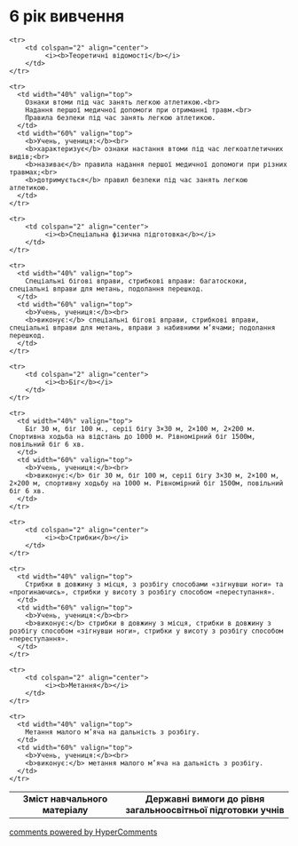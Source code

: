 <div id="hypercomments_widget" class="js-hypercomments-widget invisible"></div>

6 рік вивчення
=============================

<table>
  <body>
    <tr>
      <td width="40%" align="center">
        <b>Зміст навчального матеріалу</b>
      </td>
      <td width="60%" align="center" valign="top">
        <b>Державні вимоги до рівня загальноосвітньої підготовки учнів</b>
      </td>
    </tr>

    <tr>
    	<td colspan="2" align="center">
    		 <i><b>Теоретичні відомості</b></i>
    	</td>
    </tr>

    <tr>
      <td width="40%" valign="top">
        Ознаки втоми під час занять легкою атлетикою.<br>
        Надання першої медичної допомоги при отриманні травм.<br>
        Правила безпеки під час занять легкою атлетикою.
      </td>
      <td width="60%" valign="top">
        <b>Учень, учениця:</b><br>
        <b>характеризує</b> ознаки настання втоми під час легкоатлетичних видів;<br>
        <b>називає</b> правила надання першої медичної допомоги при різних травмах;<br>
        <b>дотримується</b> правил безпеки під час занять легкою атлетикою.
      </td>
    </tr>

    <tr>
    	<td colspan="2" align="center">
    		 <i><b>Спеціальна фізична підготовка</b></i>
    	</td>
    </tr>

    <tr>
      <td width="40%" valign="top">
       	Спеціальні бігові вправи, стрибкові вправи: багатоскоки, спеціальні вправи для метань, подолання перешкод.
      </td>
      <td width="60%" valign="top">
      	<b>Учень, учениця:</b><br>
        <b>виконує:</b> спеціальні бігові вправи, стрибкові вправи, спеціальні вправи для метань, вправи з набивними м’ячами; подолання перешкод.
      </td>
    </tr>

    <tr>
    	<td colspan="2" align="center">
    		 <i><b>Біг</b></i>
    	</td>
    </tr>

    <tr>
      <td width="40%" valign="top">
       	Біг 30 м, біг 100 м., серії бігу 3×30 м, 2×100 м, 2×200 м. Спортивна ходьба на відстань до 1000 м. Рівномірний біг 1500м, повільний біг 6 хв.
      </td>
      <td width="60%" valign="top">
      	<b>Учень, учениця:</b><br>
        <b>виконує:</b> біг 30 м, біг 100 м, серії бігу 3×30 м, 2×100 м, 2×200 м, спортивну ходьбу на 1000 м. Рівномірний біг 1500м, повільний біг 6 хв.
      </td>
    </tr>

    <tr>
    	<td colspan="2" align="center">
    		 <i><b>Стрибки</b></i>
    	</td>
    </tr>

    <tr>
      <td width="40%" valign="top">
       	Стрибки в довжину з місця, з розбігу способами «зігнувши ноги» та «прогинаючись», стрибки у висоту з розбігу способом «переступання».
      </td>
      <td width="60%" valign="top">
      	<b>Учень, учениця:</b><br>
        <b>виконує:</b> стрибки в довжину з місця, стрибки в довжину з розбігу способом «зігнувши ноги», стрибки у висоту з розбігу способом «переступання».
      </td>
    </tr>

    <tr>
    	<td colspan="2" align="center">
    		 <i><b>Метання</b></i>
    	</td>
    </tr>

    <tr>
      <td width="40%" valign="top">
       	Метання малого м’яча на дальність з розбігу.
      </td>
      <td width="60%" valign="top">
      	<b>Учень, учениця:</b><br>
        <b>виконує:</b> метання малого м’яча на дальність з розбігу.
      </td>
    </tr>
  </body>
</table>

<div class="js-hypercomments-container">
    <a href="http://hypercomments.com" class="hc-link" title="comments widget">comments powered by HyperComments</a>
</div>